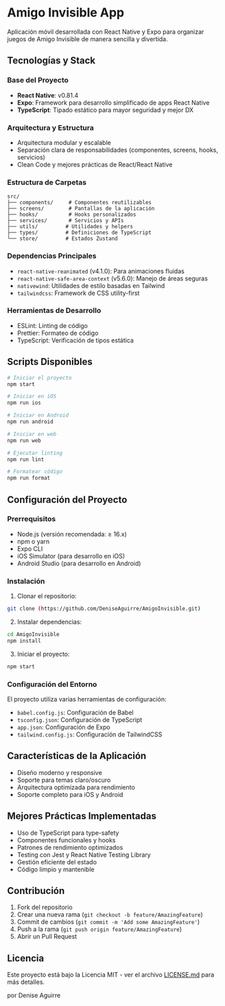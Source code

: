 # Amigo Invisible App

Aplicación móvil desarrollada con React Native y Expo para organizar juegos de Amigo Invisible de manera sencilla y divertida.

## Tecnologías y Stack

### Base del Proyecto
- **React Native**: v0.81.4
- **Expo**: Framework para desarrollo simplificado de apps React Native
- **TypeScript**: Tipado estático para mayor seguridad y mejor DX

### Arquitectura y Estructura
- Arquitectura modular y escalable
- Separación clara de responsabilidades (componentes, screens, hooks, servicios)
- Clean Code y mejores prácticas de React/React Native

### Estructura de Carpetas
```
src/
├── components/     # Componentes reutilizables
├── screens/        # Pantallas de la aplicación
├── hooks/          # Hooks personalizados
├── services/       # Servicios y APIs
├── utils/         # Utilidades y helpers
├── types/         # Definiciones de TypeScript
└── store/         # Estados Zustand
```

### Dependencias Principales
- `react-native-reanimated` (v4.1.0): Para animaciones fluidas
- `react-native-safe-area-context` (v5.6.0): Manejo de áreas seguras
- `nativewind`: Utilidades de estilo basadas en Tailwind
- `tailwindcss`: Framework de CSS utility-first

### Herramientas de Desarrollo
- ESLint: Linting de código
- Prettier: Formateo de código
- TypeScript: Verificación de tipos estática

## Scripts Disponibles

```bash
# Iniciar el proyecto
npm start

# Iniciar en iOS
npm run ios

# Iniciar en Android
npm run android

# Iniciar en web
npm run web

# Ejecutar linting
npm run lint

# Formatear código
npm run format
```

## Configuración del Proyecto

### Prerrequisitos
- Node.js (versión recomendada: ≥ 16.x)
- npm o yarn
- Expo CLI
- iOS Simulator (para desarrollo en iOS)
- Android Studio (para desarrollo en Android)

### Instalación

1. Clonar el repositorio:
```bash
git clone (https://github.com/DeniseAguirre/AmigoInvisible.git)
```

2. Instalar dependencias:
```bash
cd AmigoInvisible
npm install
```

3. Iniciar el proyecto:
```bash
npm start
```

### Configuración del Entorno

El proyecto utiliza varias herramientas de configuración:

- `babel.config.js`: Configuración de Babel
- `tsconfig.json`: Configuración de TypeScript
- `app.json`: Configuración de Expo
- `tailwind.config.js`: Configuración de TailwindCSS

## Características de la Aplicación

- Diseño moderno y responsive
- Soporte para temas claro/oscuro
- Arquitectura optimizada para rendimiento
- Soporte completo para iOS y Android

## Mejores Prácticas Implementadas

- Uso de TypeScript para type-safety
- Componentes funcionales y hooks
- Patrones de rendimiento optimizados
- Testing con Jest y React Native Testing Library
- Gestión eficiente del estado
- Código limpio y mantenible

## Contribución

1. Fork del repositorio
2. Crear una nueva rama (`git checkout -b feature/AmazingFeature`)
3. Commit de cambios (`git commit -m 'Add some AmazingFeature'`)
4. Push a la rama (`git push origin feature/AmazingFeature`)
5. Abrir un Pull Request

## Licencia

Este proyecto está bajo la Licencia MIT - ver el archivo [LICENSE.md](LICENSE.md) para más detalles.

por Denise Aguirre
